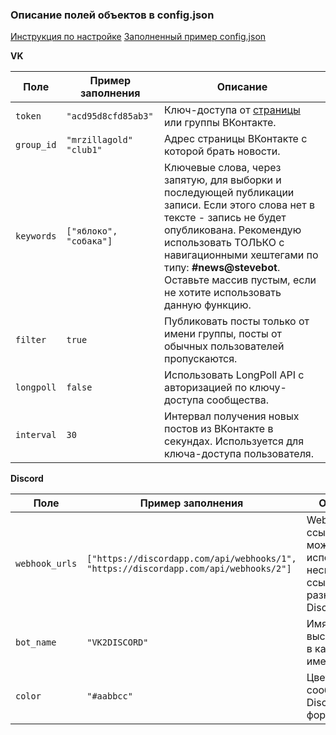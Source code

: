 ### Описание полей объектов в config.json

[Инструкция по настройке](https://github.com/MrZillaGold/VK2Discord/wiki/%D0%98%D0%BD%D1%81%D1%82%D1%80%D1%83%D0%BA%D1%86%D0%B8%D1%8F)
[Заполненный пример config.json](https://github.com/MrZillaGold/VK2Discord/blob/master/config_example.json)


**VK**

| Поле       | Пример заполнения         | Описание                                                                                                                                                                                                                                                                                             |
| ---------- | ------------------------- | ---------------------------------------------------------------------------------------------------------------------------------------------------------------------------------------------------------------------------------------------------------------------------------------------------- |
| `token`    | `"acd95d8cfd85ab3"`       | Ключ-доступа от [страницы](https://vk.cc/9bJ69C) или группы ВКонтакте.                                                                                                                                                                                                                               |
| `group_id` | `"mrzillagold"` `"club1"` | Адрес страницы ВКонтакте с которой брать новости.                                                                                                                                                                                                                                                    |
| `keywords` | `["яблоко", "собака"]`    | Ключевые слова, через запятую, для выборки и последующей публикации записи. Если этого слова нет в тексте - запись не будет опубликована. Рекомендую использовать ТОЛЬКО с навигационными хештегами по типу: **#news@stevebot**. Оставьте массив пустым, если не хотите использовать данную функцию. |
| `filter`   | `true`                    | Публиковать посты только от имени группы, посты от обычных пользователей пропускаются.                                                                                                                                                                                                               |  
| `longpoll` | `false`                   | Использовать LongPoll API с авторизацией по ключу-доступа сообщества.                                                                                                                                                                                                                                |
| `interval` | `30`                      | Интервал получения новых постов из ВКонтакте в секундах. Используется для ключа-доступа пользователя.                                                                                                                                                                                                |

**Discord**

| Поле           | Пример заполнения                                                                    | Описание                                                                      |
| -------------- | ------------------------------------------------------------------------------------ | ----------------------------------------------------------------------------- |
| `webhook_urls` | `["https://discordapp.com/api/webhooks/1", "https://discordapp.com/api/webhooks/2"]` | WebHook-ссылки, можно использовать несколько ссылок на разные каналы Discord. |
| `bot_name`     | `"VK2DISCORD"`                                                                       | Имя WebHook, высвечивается в качестве имени бота.                             |
| `color`        | `"#aabbcc"`                                                                          | Цвет рамки сообщения Discord в формате [HEX](https://www.color-hex.com/).     |
